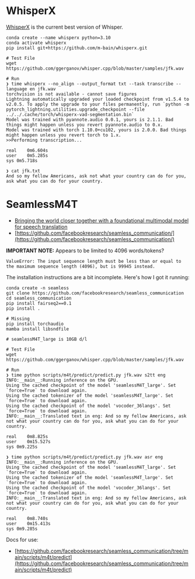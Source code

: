# WhisperX
[WhisperX](https://github.com/m-bain/whisperX) is the current best version of Whisper.
```
conda create --name whisperx python=3.10
conda activate whisperx
pip install git+https://github.com/m-bain/whisperx.git

# Test File
wget https://github.com/ggerganov/whisper.cpp/blob/master/samples/jfk.wav

# Run
❯ time whisperx --no_align --output_format txt --task transcribe --language en jfk.wav
torchvision is not available - cannot save figures
Lightning automatically upgraded your loaded checkpoint from v1.5.4 to v2.0.5. To apply the upgrade to your files permanently, run `python -m pytorch_lightning.utilities.upgrade_checkpoint --file ../../.cache/torch/whisperx-vad-segmentation.bin`
Model was trained with pyannote.audio 0.0.1, yours is 2.1.1. Bad things might happen unless you revert pyannote.audio to 0.x.
Model was trained with torch 1.10.0+cu102, yours is 2.0.0. Bad things might happen unless you revert torch to 1.x.
>>Performing transcription...

real	0m6.604s
user	0m5.285s
sys	0m5.718s

❯ cat jfk.txt 
And so my fellow Americans, ask not what your country can do for you, ask what you can do for your country.
```

# SeamlessM4T
* [Bringing the world closer together with a foundational multimodal model for speech translation](https://ai.meta.com/blog/seamless-m4t/)
* [https://github.com/facebookresearch/seamless_communication/](https://github.com/facebookresearch/seamless_communication/)

**IMPORTANT NOTE:** Appears to be limited to 4096 words/tokens?
```
ValueError: The input sequence length must be less than or equal to the maximum sequence length (4096), but is 99945 instead.
```

The installation instructions are a bit incomplete. Here's how I got it running:
```
conda create -n seamless
git clone https://github.com/facebookresearch/seamless_communication
cd seamless_communication
pip install fairseq2==0.1
pip install .

# Missing
pip install torchaudio
mamba install libsndfile

# seamlessM4T_large is 10GB d/l

# Test File
wget https://github.com/ggerganov/whisper.cpp/blob/master/samples/jfk.wav

# Run
❯ time python scripts/m4t/predict/predict.py jfk.wav s2tt eng
INFO:__main__:Running inference on the GPU.
Using the cached checkpoint of the model 'seamlessM4T_large'. Set `force=True` to download again.
Using the cached tokenizer of the model 'seamlessM4T_large'. Set `force=True` to download again.
Using the cached checkpoint of the model 'vocoder_36langs'. Set `force=True` to download again.
INFO:__main__:Translated text in eng: And so my fellow Americans, ask not what your country can do for you, ask what you can do for your country.

real	0m8.825s
user	0m15.527s
sys	0m9.225s

❯ time python scripts/m4t/predict/predict.py jfk.wav asr eng
INFO:__main__:Running inference on the GPU.
Using the cached checkpoint of the model 'seamlessM4T_large'. Set `force=True` to download again.
Using the cached tokenizer of the model 'seamlessM4T_large'. Set `force=True` to download again.
Using the cached checkpoint of the model 'vocoder_36langs'. Set `force=True` to download again.
INFO:__main__:Translated text in eng: And so my fellow Americans, ask not what your country can do for you, ask what you can do for your country.

real	0m8.740s
user	0m15.413s
sys	0m9.285s
```

Docs for use:
* [https://github.com/facebookresearch/seamless_communication/tree/main/scripts/m4t/predict](https://github.com/facebookresearch/seamless_communication/tree/main/scripts/m4t/predict)